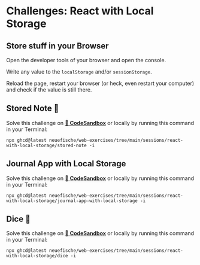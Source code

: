 # Challenges: React with Local Storage

## Store stuff in your Browser

Open the developer tools of your browser and open the console.

Write any value to the `localStorage` and/or `sessionStorage`.

Reload the page, restart your browser (or heck, even restart your computer) and check if the value is still there.

## Stored Note 📝

Solve this challenge on
[🔗 **CodeSandbox**](https://codesandbox.io/s/github/neuefische/web-exercises/tree/main/sessions/react-with-local-storage/stored-note?file=/README.md)
or locally by running this command in your Terminal:

```
npx ghcd@latest neuefische/web-exercises/tree/main/sessions/react-with-local-storage/stored-note -i
```

## Journal App with Local Storage

Solve this challenge on
[🔗 **CodeSandbox**](https://codesandbox.io/s/github/neuefische/web-exercises/tree/main/sessions/react-with-local-storage/journal-app-with-local-storage?file=/README.md)
or locally by running this command in your Terminal:

```
npx ghcd@latest neuefische/web-exercises/tree/main/sessions/react-with-local-storage/journal-app-with-local-storage -i
```

## Dice 🎲

Solve this challenge on
[🔗 **CodeSandbox**](https://codesandbox.io/s/github/neuefische/web-exercises/tree/main/sessions/react-with-local-storage/dice?file=/README.md)
or locally by running this command in your Terminal:

```
npx ghcd@latest neuefische/web-exercises/tree/main/sessions/react-with-local-storage/dice -i
```
